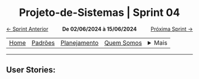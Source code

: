 <h1 align="center"> Projeto-de-Sistemas | Sprint 04</h1>
<div style="display: flex; justify-content: space-between; align-items: center;">
    <a href="sprint3.md">← Sprint Anterior</a>
    <strong>De 02/06/2024 à 15/06/2024</strong>
    <a href="sprint5.md">Próxima Sprint →</a>
</div>

<table align="center">
    <tr>
        <td><a href="../../README.md">Home</a></td>
        <td><a href="defaults.md">Padrões</a></td>
        <td><a href="plan.md">Planejamento</a></td>
        <td><a href="us.md">Quem Somos</a></td>
        <td>
            <details style="position: relative;">
                <summary>Mais</summary>
                <ul style="position: absolute; background: transparent;">
                    <li><a href="contact.md">Contato</a></li>
                    <li><a href="sup.md">Suporte</a></li>
                    <li><a href="faq.md">FAQ</a></li>
                </ul>
            </details>
        </td>
    </tr>
</table>

<hr>

## User Stories: